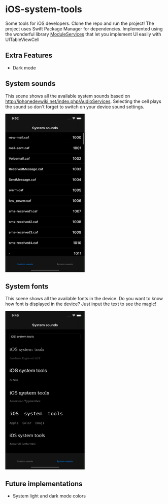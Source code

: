 # iOS-system-tools
Some tools for iOS developers. Clone the repo and run the project! The project uses Swift Package Manager for dependencies.
Implemented using the wonderful library [ModuleServices](https://github.com/cosmicfools/ModuleServices) that let you implement UI easily with UITableViewCell

## Extra Features
- Dark mode

## System sounds
This scene shows all the available system sounds based on http://iphonedevwiki.net/index.php/AudioServices. 
Selecting the cell plays the sound so don't forget to switch on your device sound settings.

<img src="https://github.com/frndev/iOS-system-tools/blob/main/RepoResources/SystemSounds.png" width="250" height="500">

## System fonts
This scene shows all the available fonts in the device. Do you want to know how font is displayed in the device? Just input the text to see the magic!

<img src="https://github.com/frndev/iOS-system-tools/blob/main/RepoResources/SystemFonts.png" width="250" height="500">


## Future implementations
- System light and dark mode colors
